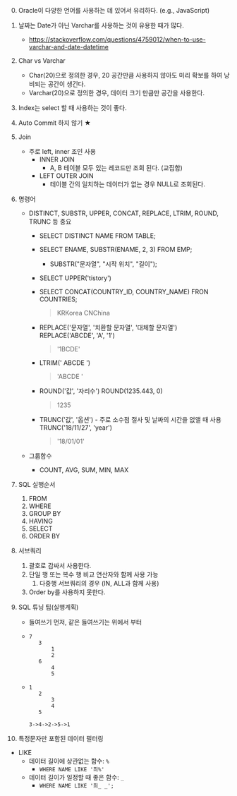 0. Oracle이 다양한 언어를 사용하는 데 있어서 유리하다. (e.g., JavaScript)

1. 날짜는 Date가 아닌 Varchar를 사용하는 것이 유용한 때가 많다.
   * https://stackoverflow.com/questions/4759012/when-to-use-varchar-and-date-datetime

2. Char vs Varchar
   * Char(20)으로 정의한 경우, 20 공간만큼 사용하지 않아도 미리 확보를 하여 낭비되는 공간이 생긴다.
   * Varchar(20)으로 정의한 경우, 데이터 크기 만큼만 공간을 사용한다.

3. Index는 select 할 때 사용하는 것이 좋다.

4. Auto Commit 하지 않기 ★

5. Join
   * 주로 left, inner 조인 사용
     * INNER JOIN
       * A, B 테이블 모두 있는 레코드만 조회 된다. (교집합)
     * LEFT OUTER JOIN
       * 테이블 간의 일치하는 데이터가 없는 경우 NULL로 조회된다.

6. 명령어

   * DISTINCT, SUBSTR, UPPER, CONCAT, REPLACE, LTRIM, ROUND, TRUNC 등 중요

     * SELECT DISTINCT NAME FROM TABLE;

     * SELECT ENAME, SUBSTR(ENAME, 2, 3) FROM EMP;

       * SUBSTR("문자열", "시작 위치", "길이");

     * SELECT UPPER('tistory')

     * SELECT CONCAT(COUNTRY_ID, COUNTRY_NAME) FRON COUNTRIES;

       > KRKorea
       > CNChina

     * REPLACE('문자열', '치환할 문자열', '대체할 문자열')
       REPLACE('ABCDE', 'A', '1')

       > '1BCDE'

     * LTRIM('    ABCDE    ')

       > 'ABCDE    '

     * ROUND('값', '자리수')
       ROUND(1235.443, 0)

       > 1235

     * TRUNC('값', '옵션') - 주로 소수점 절사 및 날짜의 시간을 없앨 때 사용
       TRUNC('18/11/27', 'year')

       > '18/01/01' 

   * 그룹함수

     * COUNT, AVG, SUM, MIN, MAX

7. SQL 실행순서

   1. FROM
   2. WHERE
   3. GROUP BY
   4. HAVING
   5. SELECT
   6. ORDER BY

8. 서브쿼리

   1. 괄호로 감싸서 사용한다.
   2. 단일 행 또는 복수 행 비교 연산자와 함께 사용 가능
      1. 다중행 서브쿼리의 경우 (IN, ALL과 함께 사용)
   3. Order by를 사용하지 못한다.

9. SQL 튜닝 팁(실행계획)

   * 들여쓰기 먼저, 같은 들여쓰기는 위에서 부터

   * ```
     7
     	3
     		1
     		2
     	6
     		4
     		5
     ```

   * ```
     1
     	2
     		3
     		4
     	5
     	
     3->4->2->5->1
     ```

10. 특정문자만 포함된 데이터 필터링

   * LIKE
     * 데이터 길이에 상관없는 함수: `%`
       * `WHERE NAME LIKE '최%'`
     * 데이터 길이가 일정할 때 좋은 함수: `_`
       * `WHERE NAME LIKE '최_ _';`